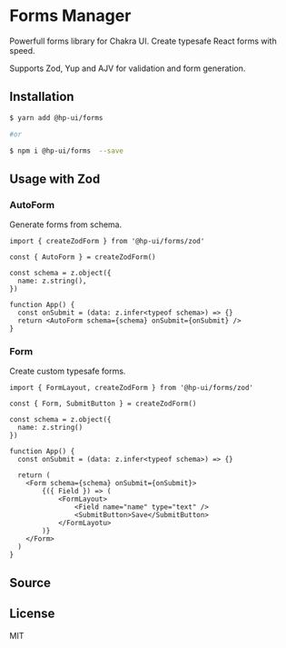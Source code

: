 # Forms Manager

Powerfull forms library for Chakra UI.
Create typesafe React forms with speed.

Supports Zod, Yup and AJV for validation and form generation.


## Installation

```sh
$ yarn add @hp-ui/forms

#or

$ npm i @hp-ui/forms  --save
```

## Usage with Zod

### AutoForm

Generate forms from schema.

```tsx
import { createZodForm } from '@hp-ui/forms/zod'

const { AutoForm } = createZodForm()

const schema = z.object({
  name: z.string(),
})

function App() {
  const onSubmit = (data: z.infer<typeof schema>) => {}
  return <AutoForm schema={schema} onSubmit={onSubmit} />
}
```

### Form

Create custom typesafe forms.

```tsx
import { FormLayout, createZodForm } from '@hp-ui/forms/zod'

const { Form, SubmitButton } = createZodForm()

const schema = z.object({
  name: z.string()
})

function App() {
  const onSubmit = (data: z.infer<typeof schema>) => {}

  return (
    <Form schema={schema} onSubmit={onSubmit}>
        {({ Field }) => (
            <FormLayout>
                <Field name="name" type="text" />
                <SubmitButton>Save</SubmitButton>
            </FormLayotu>
        )}
    </Form>
  )
}
```

## Source



## License

MIT 
